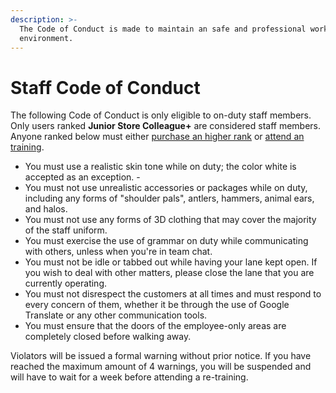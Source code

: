 ```yaml
---
description: >-
  The Code of Conduct is made to maintain an safe and professional working
  environment.
---
```


# Staff Code of Conduct

The following Code of Conduct is only eligible to on-duty staff members. Only users ranked **Junior Store Colleague+** are considered staff members. Anyone ranked below must either [purchase an higher rank](https://www.roblox.com/games/85187706204057) or [attend an training](https://www.roblox.com/games/117919086952299/BloxNShop-Staff-Training-Center).&#x20;

* &#x20;You must use a realistic skin tone while on duty; the color white is accepted as an exception. -
* &#x20;You must not use unrealistic accessories or packages while on duty, including any forms of "shoulder pals", antlers, hammers, animal ears, and halos.&#x20;
* You must not use any forms of 3D clothing that may cover the majority of the staff uniform.&#x20;
* &#x20;You must exercise the use of grammar on duty while communicating with others, unless when you're in team chat.&#x20;
* You must not be idle or tabbed out while having your lane kept open. If you wish to deal with other matters, please close the lane that you are currently operating.&#x20;
* You must not disrespect the customers at all times and must respond to every concern of them, whether it be through the use of Google Translate or any other communication tools.&#x20;
* You must ensure that the doors of the employee-only areas are completely closed before walking away.

Violators will be issued a formal warning without prior notice. If you have reached the maximum amount of 4 warnings, you will be suspended and will have to wait for a week before attending a re-training.
